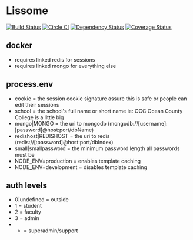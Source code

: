 Lissome
=======

[![Build Status](https://magnum.travis-ci.com/gabeio/lissome.svg?token=8ysSVLsN3qoWuWWmeBwM&branch=develop)](https://magnum.travis-ci.com/gabeio/lissome)
[![Circle CI](https://circleci.com/gh/gabeio/lissome/tree/develop.svg?style=svg&circle-token=541ce6a9dc1d8fdbaad3c0f6ec11931485ec96cd)](https://circleci.com/gh/gabeio/lissome/tree/develop)
[![Dependency Status](https://gemnasium.com/feee31ec6a8bc2286a63441e57234d8f.svg)](https://gemnasium.com/gabeio/lissome)
[![Coverage Status](https://coveralls.io/repos/gabeio/lissome/badge.svg?branch=develop&t=blNPeE)](https://coveralls.io/r/gabeio/lissome?branch=develop)

## docker
- requires linked redis for sessions
- requires linked mongo for everything else

## process.env
- cookie = the session cookie signature assure this is safe or people can edit their sessions
- school = the school's full name or short name ie: OCC Ocean County College is a little big
- mongo|MONGO = the uri to mongodb (mongodb://[username]:[password]@host:port/dbName)
- redishost|REDISHOST = the uri to redis (redis://[:password]@host:port/dbIndex)
- small|smallpassword = the minimum password length all passwords must be
- NODE_ENV=production = enables template caching
- NODE_ENV=development = disables template caching

## auth levels
- 0|undefined = outside
- 1 = student
- 2 = faculty
- 3 = admin
- + = superadmin/support
